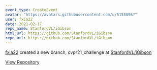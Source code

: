 ```yaml
---
event_type: CreateEvent
avatar: "https://avatars.githubusercontent.com/u/5158896?"
user: fxia22
date: 2021-02-17
repo_name: StanfordVL/iGibson
html_url: https://github.com/StanfordVL/iGibson
repo_url: https://github.com/StanfordVL/iGibson
---
```


<a href='https://github.com/fxia22' target='_blank'>fxia22</a> created a new branch, cvpr21_challenge at <a href='https://github.com/StanfordVL/iGibson' target='_blank'>StanfordVL/iGibson</a>

<a href='https://github.com/StanfordVL/iGibson' target='_blank'>View Repository</a>